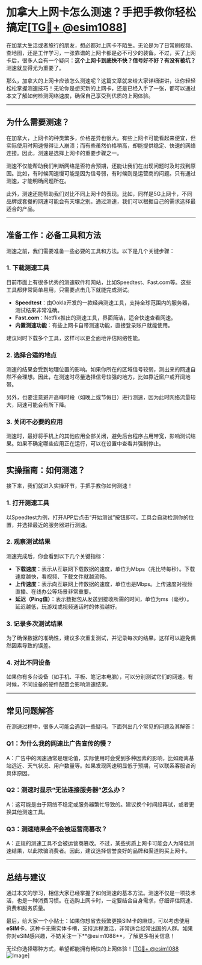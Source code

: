 # 加拿大上网卡怎么测速？手把手教你轻松搞定[[TG💪+ @esim1088](https://t.me/s/esim1088)]

在加拿大生活或者旅行的朋友，想必都对上网卡不陌生。无论是为了日常刷视频、查地图，还是工作学习，一张靠谱的上网卡都是必不可少的装备。不过，买了上网卡后，很多人会有一个疑问：**这个上网卡到底快不快？信号好不好？有没有被坑？** 测速就显得尤为重要了。

那么，加拿大的上网卡应该怎么测速呢？这篇文章就来给大家详细讲讲，让你轻轻松松掌握测速技巧！无论你是想买新的上网卡，还是已经入手了一张，都可以通过本文了解如何检测网络速度，确保自己享受到优质的上网体验。

---

## 为什么需要测速？

在加拿大，上网卡的种类繁多，价格差异也很大。有些上网卡可能看起来便宜，但实际使用时网速慢得让人崩溃；而有些虽然价格稍高，却能提供稳定、快速的网络连接。因此，测速是选择上网卡的重要步骤之一。

测速不仅能帮助我们判断网络是否符合预期，还能让我们在出现问题时及时找到原因。比如，有时候网速慢可能是因为信号弱，有时候则是运营商的问题。只有通过测速，才能明确问题所在。

此外，测速还能帮助我们对比不同上网卡的表现。比如，同样是5G上网卡，不同品牌或套餐的网速可能会有天壤之别。通过测速，我们可以根据自己的需求选择最适合的产品。

---

## 准备工作：必备工具和方法

测速之前，我们需要准备一些必要的工具和方法。以下是几个关键步骤：

### 1. **下载测速工具**
目前市面上有很多优秀的测速软件和网站，比如Speedtest、Fast.com等。这些工具都非常简单易用，只需要点击几下就能完成测试。

- **Speedtest**：由Ookla开发的一款经典测速工具，支持全球范围内的服务器，测试结果非常准确。
- **Fast.com**：Netflix推出的测速工具，界面简洁，适合快速查看网速。
- **内置测速功能**：有些上网卡自带测速功能，直接登录账户就能使用。

建议同时下载多个工具，这样可以更全面地评估网络性能。

### 2. **选择合适的地点**
测速的结果会受到地理位置的影响。如果你所在的区域信号较弱，测出来的网速自然不会理想。因此，在测速时尽量选择信号较强的地方，比如靠近窗户或开阔地带。

另外，也要注意避开高峰时段（如晚上或节假日）进行测速，因为此时网络流量较大，网速可能会有所下降。

### 3. **关闭不必要的应用**
测速时，最好将手机上的其他应用全部关闭，避免后台程序占用带宽，影响测试结果。如果不确定哪些应用正在运行，可以在设置中查看并强制停止。

---

## 实操指南：如何测速？

接下来，我们就进入实操环节，手把手教你如何测速！

### 1. **打开测速工具**
以Speedtest为例，打开APP后点击“开始测试”按钮即可。工具会自动检测你的位置，并选择最近的服务器进行测速。

### 2. **观察测试结果**
测速完成后，你会看到以下几个关键指标：
- **下载速度**：表示从互联网下载数据的速度，单位为Mbps（兆比特每秒）。下载速度越快，看视频、下载文件就越流畅。
- **上传速度**：表示向互联网上传数据的速度，单位也是Mbps。上传速度对视频直播、在线办公等场景非常重要。
- **延迟（Ping值）**：表示数据包从发送到接收所需的时间，单位为ms（毫秒）。延迟越低，玩游戏或视频通话时的体验越好。

### 3. **记录多次测试结果**
为了确保数据的准确性，建议多次重复测试，并记录每次的结果。这样可以避免偶然因素导致的误差。

### 4. **对比不同设备**
如果你有多台设备（如手机、平板、笔记本电脑），可以分别测试它们的网速。有时候，不同设备的硬件配置会影响测速结果。

---

## 常见问题解答

在测速过程中，很多人可能会遇到一些疑问。下面列出几个常见的问题及其解答：

### Q1：为什么我的网速比广告宣传的慢？
A：广告中的网速通常是理论值，实际使用时会受到多种因素的影响，比如距离基站远近、天气状况、用户数量等。如果发现网速明显低于预期，可以联系客服咨询具体原因。

### Q2：测速时显示“无法连接服务器”怎么办？
A：这可能是由于网络不稳定或服务器繁忙导致的。建议换个时间段再试，或者更换其他测速工具。

### Q3：测速结果会不会被运营商篡改？
A：正规的测速工具不会被运营商篡改。不过，某些劣质上网卡可能会人为降低测速结果，以此欺骗消费者。因此，建议选择信誉良好的品牌和渠道购买上网卡。

---

## 总结与建议

通过本文的学习，相信大家已经掌握了如何测速的基本方法。测速不仅是一项技术活，也是一种消费习惯。在选购上网卡时，一定要结合自身需求，仔细评估网速、资费和服务质量。

最后，给大家一个小贴士：如果你想省去频繁更换SIM卡的麻烦，可以考虑使用**eSIM卡**。这种卡无需实体卡槽，支持远程激活，非常适合经常出国的人群。如果你对eSIM感兴趣，不妨关注一下**@esim1088**，了解更多相关信息！

无论你选择哪种方式，希望都能拥有畅快的上网体验！[[TG💪+ @esim1088](https://t.me/s/esim1088) ![Image](https://i.postimg.cc/4NQfJmqS/Snipaste-2025-05-13-00-14-12.png)]